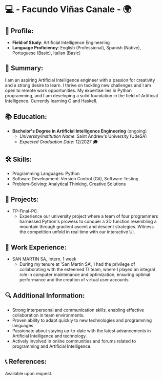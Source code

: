# 💻 - Facundo Viñas Canale - 🌍

## 👤 Profile:
- **Field of Study**: Artificial Intelligence Engineering
- **Language Proficiency**: English (Professional), Spanish (Native), Portuguese (Basic), Italian (Basic)

## 📝 Summary:
I am an aspiring Artificial Intelligence engineer with a passion for creativity and a strong desire to learn. I thrive on tackling new challenges and I am open to remote work opportunities. My expertise lies in Python programming, and I am developing a solid foundation in the field of Artificial Intelligence. Currently learning C and Haskell.

## 📚 Education:
- **Bachelor's Degree in Artificial Intelligence Engineering** (ongoing)
  - *University/Institution Name*: Saint Andrew's University (UdeSA)
  - *Expected Graduation Date*: 12/2027 🎓

## 🛠️ Skills:
- Programming Languages: Python
- Software Development: Version Control (Git), Software Testing
- Problem-Solving: Analytical Thinking, Creative Solutions

## 📂 Projects:
- TP-Final-PC
  - Experience our university project where a team of four programmers harnessed Python's prowess to conquer a 3D function resembling a mountain through gradient ascent and descent strategies. Witness the competition unfold in real time with our interactive UI.

## 💼 Work Experience:
- SAN MARTIN SA, Intern, 1 week
  - During my tenure at 'San Martin SA', I had the privilege of collaborating with the esteemed TI team, where I played an integral role in computer maintenance and optimization, ensuring optimal performance and the creation of virtual user accounts.

## 🔍 Additional Information:
- Strong interpersonal and communication skills, enabling effective collaboration in team environments.
- Proven ability to adapt quickly to new technologies and programming languages.
- Passionate about staying up-to-date with the latest advancements in Artificial Intelligence and technology.
- Actively involved in online communities and forums related to programming and Artificial Intelligence.

## 📞 References:
Available upon request.

<!--
**FacuVCanale/FacuVCanale** is a ✨ _special_ ✨ repository because its `README.md` (this file) appears on your GitHub profile.

Here are some ideas to get you started:

- 🔭 I’m currently working on ...
- 🌱 I’m currently learning ...
- 👯 I’m looking to collaborate on ...
- 🤔 I’m looking for help with ...
- 💬 Ask me about ...
- 📫 How to reach me: ...
- 😄 Pronouns: ...
- ⚡ Fun fact: ...
-->

